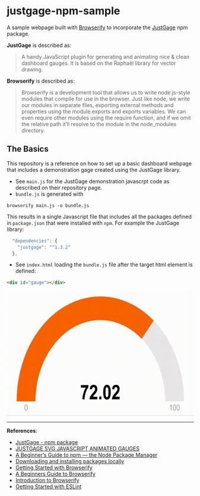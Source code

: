 # justgage-npm-sample

A sample webpage built with [Browserify](https://www.npmjs.com/package/browserify) to incorporate the
[JustGage](https://www.npmjs.com/package/justgage) npm package.

**JustGage** is described as:
> A handy JavaScript plugin for generating and animating nice & clean dashboard gauges. It is based on the Raphaël
> library for vector drawing.

**Browserify** is described as:
> Browserify is a development tool that allows us to write node.js-style modules that compile for use in the browser.
> Just like node, we write our modules in separate files, exporting external methods and properties using the
> module.exports and exports variables. We can even require other modules using the require function, and if we omit
> the relative path it’ll resolve to the module in the node_modules directory.

## The Basics

This repository is a reference on how to set up a basic dashboard webpage that includes a demonstration gage created
using the JustGage library.
- See `main.js` for the JustGage demonstration javascrpt code as described on their repository
page. 
- `bundle.js` is generated with
```shell script
browserify main.js -o bundle.js
```
This results in a single Javascript file that includes all the packages defined in `package.json` that were installed
with  `npm`. For example the JustGage library:
```javascript
  "dependencies": {
    "justgage": "^1.3.2"
  },
```
- See `index.html` loading the `bundle.js` file after the target html element is defined:
```html
<div id="gauge"></div>
```

![JustGage Sample](images/gage-sample.gif)

---

**References**:
- [JustGage - npm package](https://www.npmjs.com/package/justgage)
- [JUSTGAGE SVG JAVASCRIPT ANIMATED GAUGES](https://www.queness.com/post/12248/justgage-svg-javascript-animated-gauges)
- [A Beginner’s Guide to npm — the Node Package Manager](https://www.sitepoint.com/beginners-guide-node-package-manager/)
- [Downloading and installing packages locally](https://docs.npmjs.com/downloading-and-installing-packages-locally)
- [Getting Started with Browserify](https://scotch.io/tutorials/getting-started-with-browserify)
- [A Beginners Guide to Browserify](https://medium.com/@christopherphillips_88739/a-beginners-guide-to-browserify-1170a724ceb2)
- [Introduction to Browserify](http://blakeembrey.com/articles/2013/09/introduction-to-browserify/)
- [Getting Started with ESLint](https://eslint.org/docs/user-guide/getting-started)
